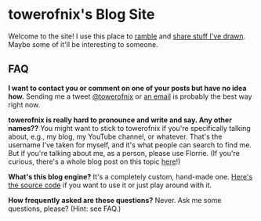 # towerofnix's Blog Site

Welcome to the site! I use this place to [ramble](archive/text.html) and
[share stuff I've drawn](archive/art.html). Maybe some of it'll be interesting
to someone.

## FAQ

**I want to contact you or comment on one of your posts but have no idea how.**
Sending me a tweet [@towerofnix][twitter] or [an email][guess] is probably the
best way right now.

**towerofnix is really hard to pronounce and write and say. Any other names??**
You might want to stick to towerofnix if you're specifically talking about,
e.g., my blog, my YouTube channel, or whatever. That's the username I've taken
for myself, and it's what people can search to find me. But if you're talking
about me, as a person, please use Florrie. (If you're curious, there's a whole
blog post on this topic [here][usernames-post]!)

**What's this blog engine?**
It's a completely custom, hand-made one. [Here's the source code][blog-source]
if you want to use it or just play around with it.

**How frequently asked are these questions?** Never. Ask me some questions,
please? (Hint: see FAQ.)

  [twitter]: https://twitter.com/towerofnix
  [guess]: https://en.wiktionary.org/wiki/guess#TRY-GMAIL
  [usernames-post]: posts/20-on-confusion-related-to-my-usernames.html
  [blog-source]: https://github.com/towerofnix/blog
